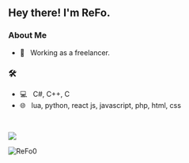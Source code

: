 <h2> Hey there! I'm ReFo.</h2>

<h3> About Me </h3>

- 💼 &nbsp; Working as a freelancer.

<h3>🛠</h3>

- 💻 &nbsp; C#, C++, C
- 🌐 &nbsp; lua, python, react js, javascript, php, html, css

<br/>

<a href=""> <img align="center" src="https://github-readme-stats-sigma-five.vercel.app/api/top-langs/?username=ReFo0&theme=react&line_height=50&hide=css"/> </a>

<img src="https://komarev.com/ghpvc/?username=ReFo0&label=Visitors&color=351c75" alt="ReFo0" />
